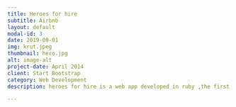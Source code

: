 ```yaml
---
title: Heroes for hire
subtitle: Airbnb
layout: default
modal-id: 3
date: 2019-09-01
img: krut.jpeg
thumbnail: hero.jpg
alt: image-alt
project-date: April 2014
client: Start Bootstrap
category: Web Development
description: heroes for hire is a web app developed in ruby ,the first app I built with other developers ,it's an Airbnb clone like a marketplace

---
```

